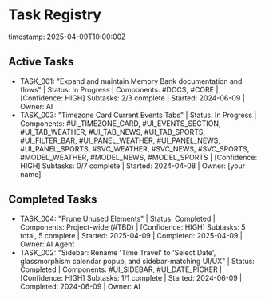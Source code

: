 # Task Registry

timestamp: 2025-04-09T10:00:00Z

## Active Tasks
- TASK_001: "Expand and maintain Memory Bank documentation and flows" | Status: In Progress | Components: #DOCS, #CORE | [Confidence: HIGH]
  Subtasks: 2/3 complete | Started: 2024-06-09 | Owner: AI
- TASK_003: "Timezone Card Current Events Tabs" | Status: In Progress | Components: #UI_TIMEZONE_CARD, #UI_EVENTS_SECTION, #UI_TAB_WEATHER, #UI_TAB_NEWS, #UI_TAB_SPORTS, #UI_FILTER_BAR, #UI_PANEL_WEATHER, #UI_PANEL_NEWS, #UI_PANEL_SPORTS, #SVC_WEATHER, #SVC_NEWS, #SVC_SPORTS, #MODEL_WEATHER, #MODEL_NEWS, #MODEL_SPORTS | [Confidence: HIGH]
  Subtasks: 0/7 complete | Started: 2024-04-08 | Owner: [your name]

## Completed Tasks
- TASK_004: "Prune Unused Elements" | Status: Completed | Components: Project-wide (#TBD) | [Confidence: HIGH]
  Subtasks: 5 total, 5 complete | Started: 2025-04-09 | Completed: 2025-04-09 | Owner: AI Agent
- TASK_002: "Sidebar: Rename 'Time Travel' to 'Select Date', glassmorphism calendar popup, and sidebar-matching UI/UX" | Status: Completed | Components: #UI_SIDEBAR, #UI_DATE_PICKER | [Confidence: HIGH]
  Subtasks: 1/1 complete | Started: 2024-06-09 | Completed: 2024-06-09 | Owner: AI 